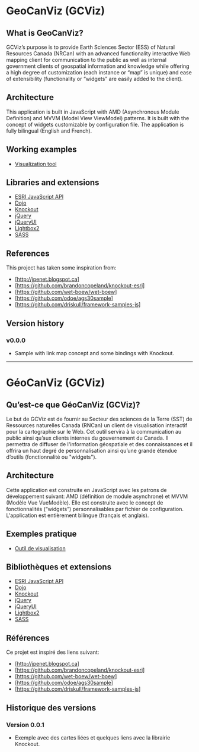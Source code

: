 # GeoCanViz (GCViz)

## What is GeoCanViz?

GCViz’s purpose is to provide Earth Sciences Sector (ESS) of Natural Resources Canada (NRCan) with an advanced functionality interactive Web mapping client for communication to the public as well as internal government clients of geospatial information and knowledge while offering a high degree of customization (each instance or “map” is unique) and ease of extensibility (functionality or “widgets” are easily added to the client).

## Architecture

This application is built in JavaScript with AMD (Asynchronous Module Definition) and MVVM (Model View ViewModel) patterns. It is built with the concept of widgets customizable by configuration file. The application is fully bilingual (English and French).

## Working examples
* [Visualization tool](http://geocanviz.github.io/GeoCanViz/demos/index-eng.html)

## Libraries and extensions
 
* [ESRI JavaScript API](https://developers.arcgis.com/en/javascript)
* [Dojo](http://dojotoolkit.org)
* [Knockout](http://knockoutjs.com)
* [jQuery](https://github.com/wet-boew/wet-boew/wiki/Downloads)
* [jQueryUI](http://jqueryui.com/)
* [Lightbox2](http://lokeshdhakar.com/projects/lightbox2/)
* [SASS](http://sass-lang.com)

## References

This project has taken some inspiration from:
* [http://jpenet.blogspot.ca]
* [https://github.com/brandoncopeland/knockout-esri]
* [https://github.com/wet-boew/wet-boew]
* [https://github.com/odoe/ags30sample]
* [https://github.com/driskull/framework-samples-js]

## Version history

### v0.0.0

* Sample with link map concept and some bindings with Knockout.

-------------------------------------------------------------------

# GéoCanViz (GCViz)

## Qu’est-ce que GéoCanViz (GCViz)?

Le but de GCViz est de fournir au Secteur des sciences de la Terre (SST) de Ressources naturelles Canada (RNCan) un client de visualisation interactif pour la cartographie sur le Web. Cet outil servira à la communication au public ainsi qu’aux clients internes du gouvernement du Canada. Il permettra de diffuser de l'information géospatiale et des connaissances et il offrira un haut degré de personnalisation ainsi qu’une grande étendue d’outils (fonctionnalité ou "widgets").

## Architecture

Cette application est construite en JavaScript avec les patrons de développement suivant: AMD (définition de module asynchrone) et MVVM (Modèle Vue VueModèle). Elle est construite avec le concept de fonctionnalités (“widgets”) personnalisables par fichier de configuration. L'application est entièrement bilingue (français et anglais).

## Exemples pratique
* [Outil de visualisation](http://geocanviz.github.io/GeoCanViz/demos/index-fra.html)

## Bibliothèques et extensions
 
* [ESRI JavaScript API](https://developers.arcgis.com/en/javascript)
* [Dojo](http://dojotoolkit.org)
* [Knockout](http://knockoutjs.com)
* [jQuery](https://github.com/wet-boew/wet-boew/wiki/Downloads)
* [jQueryUI](http://jqueryui.com/)
* [Lightbox2](http://lokeshdhakar.com/projects/lightbox2/)
* [SASS](http://sass-lang.com)

## Références

Ce projet est inspiré des liens suivant:
* [http://jpenet.blogspot.ca]
* [https://github.com/brandoncopeland/knockout-esri]
* [https://github.com/wet-boew/wet-boew]
* [https://github.com/odoe/ags30sample]
* [https://github.com/driskull/framework-samples-js]

## Historique des versions

### Version 0.0.1

* Exemple avec des cartes liées et quelques liens avec la librairie Knockout.
